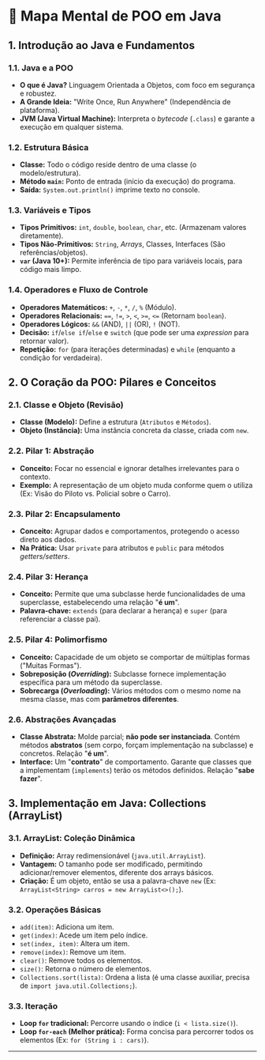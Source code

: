 # 🧠 Mapa Mental de POO em Java

## 1. Introdução ao Java e Fundamentos

### 1.1. Java e a POO
* **O que é Java?** Linguagem Orientada a Objetos, com foco em segurança e robustez.
* **A Grande Ideia:** "Write Once, Run Anywhere" (Independência de plataforma).
* **JVM (Java Virtual Machine):** Interpreta o *bytecode* (`.class`) e garante a execução em qualquer sistema.

### 1.2. Estrutura Básica
* **Classe:** Todo o código reside dentro de uma classe (o modelo/estrutura).
* **Método `main`:** Ponto de entrada (início da execução) do programa.
* **Saída:** `System.out.println()` imprime texto no console.

### 1.3. Variáveis e Tipos
* **Tipos Primitivos:** `int`, `double`, `boolean`, `char`, etc. (Armazenam valores diretamente).
* **Tipos Não-Primitivos:** `String`, *Arrays*, Classes, Interfaces (São referências/objetos).
* **`var` (Java 10+):** Permite inferência de tipo para variáveis locais, para código mais limpo.

### 1.4. Operadores e Fluxo de Controle
* **Operadores Matemáticos:** `+`, `-`, `*`, `/`, `%` (Módulo).
* **Operadores Relacionais:** `==`, `!=`, `>`, `<`, `>=`, `<=` (Retornam `boolean`).
* **Operadores Lógicos:** `&&` (AND), `||` (OR), `!` (NOT).
* **Decisão:** `if`/`else if`/`else` e `switch` (que pode ser uma *expression* para retornar valor).
* **Repetição:** `for` (para iterações determinadas) e `while` (enquanto a condição for verdadeira).

## 2. O Coração da POO: Pilares e Conceitos

### 2.1. Classe e Objeto (Revisão)
* **Classe (Modelo):** Define a estrutura (`Atributos` e `Métodos`).
* **Objeto (Instância):** Uma instância concreta da classe, criada com `new`.

### 2.2. Pilar 1: Abstração
* **Conceito:** Focar no essencial e ignorar detalhes irrelevantes para o contexto.
* **Exemplo:** A representação de um objeto muda conforme quem o utiliza (Ex: Visão do Piloto vs. Policial sobre o Carro).

### 2.3. Pilar 2: Encapsulamento
* **Conceito:** Agrupar dados e comportamentos, protegendo o acesso direto aos dados.
* **Na Prática:** Usar `private` para atributos e `public` para métodos *getters/setters*.

### 2.4. Pilar 3: Herança
* **Conceito:** Permite que uma subclasse herde funcionalidades de uma superclasse, estabelecendo uma relação "**é um**".
* **Palavra-chave:** `extends` (para declarar a herança) e `super` (para referenciar a classe pai).

### 2.5. Pilar 4: Polimorfismo
* **Conceito:** Capacidade de um objeto se comportar de múltiplas formas ("Muitas Formas").
* **Sobreposição (*Overriding*):** Subclasse fornece implementação específica para um método da superclasse.
* **Sobrecarga (*Overloading*):** Vários métodos com o mesmo nome na mesma classe, mas com **parâmetros diferentes**.

### 2.6. Abstrações Avançadas
* **Classe Abstrata:** Molde parcial; **não pode ser instanciada**. Contém métodos **abstratos** (sem corpo, forçam implementação na subclasse) e concretos. Relação "**é um**".
* **Interface:** Um "**contrato**" de comportamento. Garante que classes que a implementam (`implements`) terão os métodos definidos. Relação "**sabe fazer**".

## 3. Implementação em Java: Collections (ArrayList)

### 3.1. ArrayList: Coleção Dinâmica
* **Definição:** Array redimensionável (`java.util.ArrayList`).
* **Vantagem:** O tamanho pode ser modificado, permitindo adicionar/remover elementos, diferente dos arrays básicos.
* **Criação:** É um objeto, então se usa a palavra-chave `new` (Ex: `ArrayList<String> carros = new ArrayList<>();`).

### 3.2. Operações Básicas
* `add(item)`: Adiciona um item.
* `get(index)`: Acede um item pelo índice.
* `set(index, item)`: Altera um item.
* `remove(index)`: Remove um item.
* `clear()`: Remove todos os elementos.
* `size()`: Retorna o número de elementos.
* `Collections.sort(lista)`: Ordena a lista (é uma classe auxiliar, precisa de `import java.util.Collections;`).

### 3.3. Iteração
* **Loop `for` tradicional:** Percorre usando o índice (`i < lista.size()`).
* **Loop `for-each` (Melhor prática):** Forma concisa para percorrer todos os elementos (Ex: `for (String i : cars)`).

***